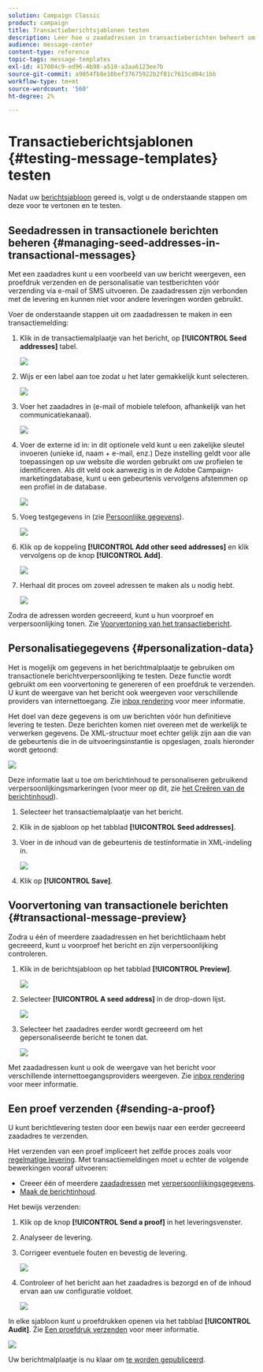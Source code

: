 ```yaml
---
solution: Campaign Classic
product: campaign
title: Transactieberichtsjablonen testen
description: Leer hoe u zaadadressen in transactieberichten beheert om deze in Adobe Campaign Classic voor te vertonen en te testen.
audience: message-center
content-type: reference
topic-tags: message-templates
exl-id: 417004c9-ed96-4b98-a518-a3aa6123ee7b
source-git-commit: a9054fb8e10bef37675922b2f81c7615cd04c1bb
workflow-type: tm+mt
source-wordcount: '560'
ht-degree: 2%

---
```


# Transactieberichtsjablonen {#testing-message-templates} testen

Nadat uw [berichtsjabloon](../../message-center/using/creating-the-message-template.md) gereed is, volgt u de onderstaande stappen om deze voor te vertonen en te testen.

## Seedadressen in transactionele berichten beheren {#managing-seed-addresses-in-transactional-messages}

Met een zaadadres kunt u een voorbeeld van uw bericht weergeven, een proefdruk verzenden en de personalisatie van testberichten vóór verzending via e-mail of SMS uitvoeren. De zaadadressen zijn verbonden met de levering en kunnen niet voor andere leveringen worden gebruikt.

Voer de onderstaande stappen uit om zaadadressen te maken in een transactiemelding:

1. Klik in de transactiemalplaatje van het bericht, op **[!UICONTROL Seed addresses]** tabel.

   ![](assets/messagecenter_create_seedaddr_001.png)

1. Wijs er een label aan toe zodat u het later gemakkelijk kunt selecteren.

   ![](assets/messagecenter_create_seedaddr_002.png)

1. Voer het zaadadres in (e-mail of mobiele telefoon, afhankelijk van het communicatiekanaal).

   ![](assets/messagecenter_create_seedaddr_003.png)

1. Voer de externe id in: in dit optionele veld kunt u een zakelijke sleutel invoeren (unieke id, naam + e-mail, enz.) Deze instelling geldt voor alle toepassingen op uw website die worden gebruikt om uw profielen te identificeren. Als dit veld ook aanwezig is in de Adobe Campaign-marketingdatabase, kunt u een gebeurtenis vervolgens afstemmen op een profiel in de database.

   ![](assets/messagecenter_create_seedaddr_003bis.png)

1. Voeg testgegevens in (zie [Persoonlijke gegevens](#personalization-data)).

   ![](assets/messagecenter_create_custo_001.png)

   <!--## Creating several seed addresses {#creating-several-seed-addresses}-->
1. Klik op de koppeling **[!UICONTROL Add other seed addresses]** en klik vervolgens op de knop **[!UICONTROL Add]**.

   ![](assets/messagecenter_create_seedaddr_004.png)

   <!--1. Follow the configuration steps for a seed address detailed in the [Creating a seed address](#creating-a-seed-address) section.-->
1. Herhaal dit proces om zoveel adressen te maken als u nodig hebt.

   ![](assets/messagecenter_create_seedaddr_008.png)

Zodra de adressen worden gecreeerd, kunt u hun voorproef en verpersoonlijking tonen. Zie [Voorvertoning van het transactiebericht](#transactional-message-preview).

## Personalisatiegegevens {#personalization-data}

Het is mogelijk om gegevens in het berichtmalplaatje te gebruiken om transactionele berichtverpersoonlijking te testen. Deze functie wordt gebruikt om een voorvertoning te genereren of een proefdruk te verzenden. U kunt de weergave van het bericht ook weergeven voor verschillende providers van internettoegang. Zie [inbox rendering](../../delivery/using/inbox-rendering.md) voor meer informatie.

Het doel van deze gegevens is om uw berichten vóór hun definitieve levering te testen. Deze berichten komen niet overeen met de werkelijk te verwerken gegevens. De XML-structuur moet echter gelijk zijn aan die van de gebeurtenis die in de uitvoeringsinstantie is opgeslagen, zoals hieronder wordt getoond:

![](assets/messagecenter_create_custo_006.png)

Deze informatie laat u toe om berichtinhoud te personaliseren gebruikend verpersoonlijkingsmarkeringen (voor meer op dit, zie [het Creëren van de berichtinhoud](../../message-center/using/creating-the-message-template.md#creating-message-content)).

1. Selecteer het transactiemalplaatje van het bericht.

1. Klik in de sjabloon op het tabblad **[!UICONTROL Seed addresses]**.

1. Voer in de inhoud van de gebeurtenis de testinformatie in XML-indeling in.

   ![](assets/messagecenter_create_custo_001.png)

1. Klik op **[!UICONTROL Save]**.

## Voorvertoning van transactionele berichten {#transactional-message-preview}

Zodra u één of meerdere zaadadressen en het berichtlichaam hebt gecreeerd, kunt u voorproef het bericht en zijn verpersoonlijking controleren.

1. Klik in de berichtsjabloon op het tabblad **[!UICONTROL Preview]**.

   ![](assets/messagecenter_preview_001.png)

1. Selecteer **[!UICONTROL A seed address]** in de drop-down lijst.

   ![](assets/messagecenter_preview_002.png)

1. Selecteer het zaadadres eerder wordt gecreeerd om het gepersonaliseerde bericht te tonen dat.

   ![](assets/messagecenter_create_seedaddr_009.png)

Met zaadadressen kunt u ook de weergave van het bericht voor verschillende internettoegangsproviders weergeven. Zie [inbox rendering](../../delivery/using/inbox-rendering.md) voor meer informatie.

## Een proef verzenden {#sending-a-proof}

U kunt berichtlevering testen door een bewijs naar een eerder gecreeerd zaadadres te verzenden.

Het verzenden van een proef impliceert het zelfde proces zoals voor [regelmatige levering](../../delivery/using/steps-validating-the-delivery.md#sending-a-proof). Met transactiemeldingen moet u echter de volgende bewerkingen vooraf uitvoeren:

* Creeer één of meerdere [zaadadressen](#managing-seed-addresses-in-transactional-messages) met [verpersoonlijkingsgegevens](#personalization-data).
* [Maak de berichtinhoud](../../message-center/using/creating-the-message-template.md#creating-message-content).

Het bewijs verzenden:

1. Klik op de knop **[!UICONTROL Send a proof]** in het leveringsvenster.
1. Analyseer de levering.
1. Corrigeer eventuele fouten en bevestig de levering.

   ![](assets/messagecenter_send_proof_001.png)

1. Controleer of het bericht aan het zaadadres is bezorgd en of de inhoud ervan aan uw configuratie voldoet.

   ![](assets/messagecenter_send_proof_002.png)

In elke sjabloon kunt u proefdrukken openen via het tabblad **[!UICONTROL Audit]**. Zie [Een proefdruk verzenden](../../delivery/using/steps-validating-the-delivery.md#sending-a-proof) voor meer informatie.

![](assets/messagecenter_send_proof_003.png)

Uw berichtmalplaatje is nu klaar om [te worden gepubliceerd](../../message-center/using/publishing-message-templates.md).
